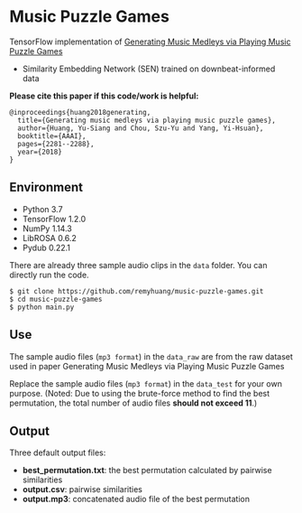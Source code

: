 # Music Puzzle Games
TensorFlow implementation of [Generating Music Medleys via Playing Music Puzzle Games](https://aaai.org/ocs/index.php/AAAI/AAAI18/paper/view/16174)
* Similarity Embedding Network (SEN) trained on downbeat-informed data

**Please cite this paper if this code/work is helpful:**

    @inproceedings{huang2018generating,
      title={Generating music medleys via playing music puzzle games},
      author={Huang, Yu-Siang and Chou, Szu-Yu and Yang, Yi-Hsuan},
      booktitle={AAAI},
      pages={2281--2288},
      year={2018}
    }
    
## Environment
* Python 3.7
* TensorFlow 1.2.0
* NumPy 1.14.3
* LibROSA 0.6.2
* Pydub 0.22.1

There are already three sample audio clips in the `data` folder. You can directly run the code.

    $ git clone https://github.com/remyhuang/music-puzzle-games.git
    $ cd music-puzzle-games
    $ python main.py
   
## Use
The sample audio files (`mp3 format`) in the `data_raw` are from the raw dataset used in paper Generating Music Medleys via Playing Music Puzzle Games

Replace the sample audio files (`mp3 format`) in the `data_test` for your own purpose.
(Noted: Due to using the brute-force method to find the best permutation, the total number of audio files __should not exceed 11__.)

## Output
Three default output files:
* __best_permutation.txt__: the best permutation calculated by pairwise similarities
* __output.csv__: pairwise similarities 
* __output.mp3__: concatenated audio file of the best permutation


